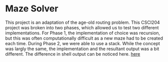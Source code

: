 # Maze Solver

This project is an adaptation of the age-old routing problem. This CSCI204 project was broken into two phases, which allowed us to test two different implementations. For Phase 1, the implementation of choice was recursion, but this was often computationally difficult as a new maze had to be created each time. During Phase 2, we were able to use a stack. While the concept was largly the same, the implementation and the resultant output was a bit different. The difference in shell output can be noticed here. [here](./docs/)